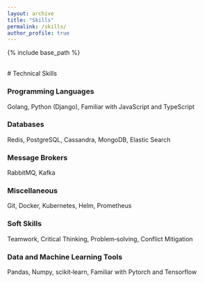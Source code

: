 ```yaml
---
layout: archive
title: "Skills"
permalink: /skills/
author_profile: true
---
```


{% include base_path %}

<br>
# Technical Skills

### Programming Languages
Golang, Python (Django), Familiar with JavaScript and TypeScript

### Databases
Redis, PostgreSQL, Cassandra, MongoDB, Elastic Search

### Message Brokers 
RabbitMQ, Kafka

### Miscellaneous 
Git, Docker, Kubernetes, Helm, Prometheus

### Soft Skills 
Teamwork, Critical Thinking, Problem‑solving, Conflict Mitigation

### Data and Machine Learning Tools 
Pandas, Numpy, scikit‑learn, Familiar with Pytorch and Tensorflow


